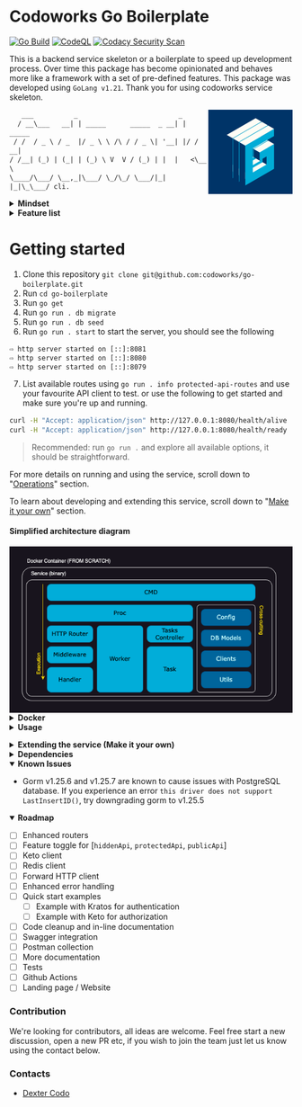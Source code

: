 
# Codoworks Go Boilerplate

[![Go Build](https://github.com/codoworks/go-boilerplate/actions/workflows/go.yml/badge.svg)](https://github.com/codoworks/go-boilerplate/actions/workflows/go.yml)
[![CodeQL](https://github.com/codoworks/go-boilerplate/actions/workflows/codeql.yml/badge.svg)](https://github.com/codoworks/go-boilerplate/actions/workflows/codeql.yml)
[![Codacy Security Scan](https://github.com/codoworks/go-boilerplate/actions/workflows/codacy.yml/badge.svg)](https://github.com/codoworks/go-boilerplate/actions/workflows/codacy.yml)


This is a backend service skeleton or a boilerplate to speed up development process. Over time this package has become opinionated and behaves more like a framework with a set of pre-defined features.
This package was developed using `GoLang v1.21`. 
Thank you for using codoworks service skeleton. 

<img align="right" src="docs/Go-Boilerplate_Logo_Dark_BG_Small_V1.0.png">

```
   ___          _                         _        
  / __\___   __| | _____      _____  _ __| | _____ 
 / /  / _ \ / _  |/ _ \ \ /\ / / _ \| '__| |/ / __|
/ /__| (_) | (_| | (_) \ V  V / (_) | |  |   <\__ \
\____/\___/ \__,_|\___/ \_/\_/ \___/|_|  |_|\_\___/ cli.

```

<details>
<summary><b>Mindset</b></summary>

There are many http libraries on github that enables quick and easy api development but as your project scales it can quickly become messy without proper structure and workflows, let alone preparing for production and managing security etc. 

This service was designed to enable backend api development as quickly as possible, almost by simply copy pasting components. The goal is to be able to clone this repository, rename it and get started with your first RESTful CRUD API within minutes.

It's designed with 3 separate routers (public, protected and hidden), each router has their individual configuration that you can customize to your needs. This can enable the following structure

```
https://your-domain.com/api/<your public api>            # Publicly consumable API
https://api.your-domain.com/<your protected api>         # Your application's API 
https://api.your-domain.com/.admin/<your hidden api>     # Administrative API, not supposed to be available via public internet
```

With that structure, the default router is assumed to be the protected one as most use cases tend to contain a user interface element with a login capability. 

Speaking of login, this service is designed to be used alongside self-hosted [ory kratos](https://www.ory.sh/open-source/) for authentication, you can choose not to use kratos ofcourse - it's designed to be modular, all you have to do is change the authentication.go middleware to your desired service. 

Similarly for authorization, [ory keto](https://www.ory.sh/open-source/) is very well designed to manage a large volume of transactions and it's the default client for this service. 

Often you may need to run something in the background like a cleanup job or perhaps an email water, this service is designed with that in mind too. An example watcher is provided that you can run alongside the http server or even indenpendantly. Using the same structure you can create your own too.

A well designed service should enable the user to perform certain administrative tasks out of the box, like providing a specific user with a given email address system-admin permissions or so. It's likely that a user-interface for such feature is no-where near on your product roadmap, hence an API was never developed too and so you can't use postman to do it. For this type of scenarios this service is shipped with tasks that you can easily extend and execute via command line.

Needless to say, almost every service requires a database, this one no different too and so it's designed with mysql, postgres and sqlite integration. By default it uses sqlite to allow a quick start, switching platforms is a matter of changing an environment variable.

Database migrations, logging, routing, hot-reloading, CORS, timeout and even graceful shutdown, all the features you need to get to production as soon as possible are built into this boilerplate. We hope you enjoy using it. 
</details>

<details>

<summary><b>Feature list</b></summary>

- Cli commands (via Cobra)
- HTTP server (via Echo)
  - public router
  - protected router
  - hidden router
- Daemon processes or workers
- Tasks for custom one-off operations
- Middlewares
  - HTTP headers checks and setters
  - Auto error handling and response
  - Authentication via ory kratos
  - Authorization via ory keto
  - CORS handling
  - Auto trim trailing slashes
  - Request timeout
  - Gzip responses
  - XSS check
- Databases
  - DB connection (PostgreSQL, MySQL)
  - DB models (ORM using Gorm)
  - DB migrations (using Go Migrate)
  - DB seeds (using Go Migrate)
- JSON forms and model mapping
- Data validation
- Clients
  - Forward Http client to forward authorization headers
  - Ory Kratos Client - authentication
  - Ory Keto Client - authorization
- Custom logger
- Graceful shutdown
- Feature Toggle: [ory_kratos, ory_keto, db, redis]
</details>

# Getting started

1. Clone this repository `git clone git@github.com:codoworks/go-boilerplate.git`
2. Run `cd go-boilerplate`
3. Run `go get`
4. Run `go run . db migrate`
5. Run `go run . db seed`
6. Run `go run . start` to start the server, you should see the following
```
⇨ http server started on [::]:8081
⇨ http server started on [::]:8080
⇨ http server started on [::]:8079
```
7. List available routes using `go run . info protected-api-routes` and use your favourite API client to test. or use the following to get started and make sure you're up and running.
```bash
curl -H "Accept: application/json" http://127.0.0.1:8080/health/alive
curl -H "Accept: application/json" http://127.0.0.1:8080/health/ready
```

> Recommended: run `go run .` and explore all available options, it should be straightforward.

For more details on running and using the service, scroll down to "[Operations](#operations)" section. 

To learn about developing and extending this service, scroll down to "[Make it your own](#make-it-your-own)" section. 

#### Simplified architecture diagram

<img align="middle" src="docs/Go-Boilerplate_arch.png">

<details>
<summary><b>Docker</b></summary>

The service is shipped with a few docker compose files to get you started, all of which are automated with a Makefile to make things consistent.

#### Quick start

From the boilerplate root folder, run the quick-start target from the Makefile

```bash
make quick-start
```

#### Quick start with mysql

To run an example using mysql database, from the boilerplate root folder, run the quick-start-mysql target from the Makefile

```bash
make quick-start-mysql
```

#### Quick start with postgres

To run an example using postgres database, from the boilerplate root folder, run the quick-start-mysql target from the Makefile

```bash
make quick-start-postgres
```
</details>


<details>
<summary><b>Usage</b></summary>

### Env vars

Environment variables are evaluated based on the following order to allow flexibility when running in production: 
1. `.env` file
2. environment variables 
3. cmd flags (if available)

Example: if you have `HOST=127.0.0.1` in the `.env` file and `$ EXPORT HOST=0.0.0.0` in a terminal, the service will first read the first value in the env file, which is then overriden by the value in the terminal environment. 

During development, it's recommended to use a `.env` file. You can find a reference under `./.env.sample` to get you started. 

If you're using docker for development you can uncomment the following line from `./ci/compose` to signal docker to pick up the `.env` file.
```Dockerfile
...
services:
  go-boilerplate:
  ...
    # env_file: ../../.env
  ...
...
```

> This was left commented out by default to avoid errors because `.env` is ignored via `.gitignore` , plus all env vars are optional.

To ease your development process, we've included a command to print the environment to better understand why your app is behaving the way it is, simply run `go run . info env`. Together with `go run . info features` you should be able to get to the bottom of whatever is happening. 


<details>
<summary><b>List of all available env vars</b></summary>

| Var Name | Required | Description |
| -------- | -------- | ----------- |
| `HOST` | optional | service host address. default: 0.0.0.0 |
| `PORT` | optional | service port. default: 8080 |
| `PUBLIC_PORT` | optional | service port. default: 8081 |
| `HIDDEN_PORT` | optional | service port. default: 8079 |
| `DB_HOST` | optional | database host |
| `DB_PORT` | optional | database port |
| `DB_USER` | optional | database username |
| `DB_PASSWORD` | optional | database password |
| `DB_NAME` | optional | database name |
| `DB_TIMEZONE` | optional | database timezone. required with postgres platform |
| `DB_PLATFORM` | optional | enum: ["postgres", "mysql", "sqlite"]. default: "sqlite" |
| `KRATOS_PUBLIC_SERVICE` | optional | ory kratos public api url |
| `KRATOS_ADMIN_SERVICE` | optional | ory kratos admin api url |
| `KETO_READ_SERVICE` | optional | ory keto read api url |
| `KETO_WRITE_SERVICE` | optional | ory keto write api url |
| `REDIS_HOST` | optional | redis host url. required if redis is enabled |
| `REDIS_PORT` | optional | redis port. required if redis is enabled |
| `REDIS_PASSWORD` | optional | redis password. required if redis is enabled |
| `LOG_LEVEL` | optional | enum: ["INFO", "WARN", "DEBUG", "ERROR"]. default: "INFO" |
| `CORS_ALLOW_ORIGINS` | optional | allowed origins. default: "*" |
| `REQUEST_TIMEOUT_DURATION` | optional | number in seconds. default: "60" |
| `DISABLE_FEATURES` | optional | list of features to disable in runtime, make sure its comma separated without spaces |
</details>

### Execution modes

The service can run in one of two modes, either production and development modes. 

Development mode is activated using the `-d` or `--dev` flag. Running in this mode will lock the service host to `127.0.0.1` to avoid firewall issues when developing using macOS. You can override this setting using `-H 0.0.0.0` if needed. 

Development mode will also activate useful middlewares that help print incoming request body and input data validation errors for debugging, as well as set the logger level to debug to ease development. Everything else is identical to running in production mode.

You can change the behaviour of the service using flags, see the list of flags below for more.

<details>
<summary><b>List of all flags</b></summary>

| Flag Name | Shorthand | type | Description |
| --------- | --------- | ---- | ----------- |
| `--dev` | `-d` | bool | run in development mode |
| `--env` | `-e` | bool | print environment variables |
| `--host` | `-H` | string | (optional) service host. overrides env vars |
| `--port` | `-P` | string | (optional) service port. overrides env vars |
| `--watcher` | (N/A) | bool | (optional) start watcher in the backgoround |
| `--log` | `-l` | string | (optional) log level |
</details>

### Live reload / hot-swap <a name="live-reload"></a>

It's convenient to automatically restart the service every time you save your changes, for that you can use [air](https://github.com/cosmtrek/air), which is a separate go package you can install using the following command

```bash
go install github.com/cosmtrek/air@latest
```

once `air` is installed, you simply need to run `air` to start the service. configurations for that can be found under `./.air.toml`

Live reloading will also work in docker, the `Dockerfile.dev` is configured to install and run the service via `air`

### Operations <a name="operations"></a>

This service is shipped with a cmd client, which means you can run `./go-boilerplate` to view all available commands and help menu.

> - You need to build the service first before you can use `go-boilerplate` 
> - both `./go-boilerplate` and `go run .` can be followed by any flags, commands and sub-commands 

### Required Headers

The service requires `Accept: application/json` header by default for all requests. 

It also requires `Content-Type: application/json` with `POST`, `PUT` and `DELETE` requests.

### Native Development 

If you're writing a small project with a few endpoints then running Go in your terminal shouldn't be much of a problem. You can use the [live-reload](#live-reload) while you're editing your code in your favourite editor. 

To run the service without building, run `go run .` this will achieve the same result as `./go-boilerplate` after building the binary.

> The name `go-boilerplate` will change if you have changed the package name [as mentioned here](#change-pkg-name)

### In-Docker Development

However when you're running a large project with multiple micro-services (multiple instances of this boilerplate), it can be handy to live edit your code while in docker, for that we've designed the `Dockerfile.dev` to get your started.

Simply run `make docker-dev` to get up and running, and to stop it, use `make stop-docker-dev`. Make sure you set your env correctly. 

### Build

To build, run `go build .` this will generate a binary with the default name of the package, in this case it will be `./go-boilerplate` unless you've changed it (which is recommend).

If you've executed the above, you may notice the version by running `./go-boilerplate version` is set to `2.x.x-default`, that's because this is the second interation of this boilerplate. It's recommended that you burn the version into the binary in build time to create versioned builds. To do that, use the following command to build instead

```bash
go build -ldflags="-w -s -X main.VERSION=<YOUR.VERION.HERE>"

# Example
go build -ldflags="-w -s -X main.VERSION=1.0.0"
./go-boilerplate version
# v1.0.0
```

Once built, a single binary file is generated, it's an executable that you can rename and place in any folder as long as your profile PATH can find it. a good place to place it on your local machine would be `/usr/bin` which is where most binaries are. 

### Deployment

If you wish to deploy this service locally, all you need to do is build from the above secion and then ship the outputted binary into a location where your terminal's PATH can find it, you should be able to use it by just calling it's name in your terminal. 

The "Usage" section should get you familiar with all configurations required to configure, operate and maintain this service, deploying it should be a piece of cake onto any dockerized environment.

From a container point of view, i'd encourage you to place this binary in an empty container, i.e. `FROM scratch` in Dockerfile. this helps keep the container size minimal. When tested on an M1 Mac Machine, we got an 18MB container. 
</details>

<a name="make-it-your-own"></a>
<details>
<summary><b>Extending the service (Make it your own)</b></summary>

This section is all about extending the service to create your own application and APIs. 

<a name="change-pkg-name"></a>
> The first thing you'd want to do is to change the package name, find `codoworks/go-boilerplate` in all files and replace it with your desired package name. You can choose to use the general `(org-name)/(project-name)` naming pattern for consistency.


<details>
<summary><b>Migrations</b></summary>

Migrations help create your database and track how it eveolves overtime, here we use [GoMigrate](https://github.com/go-gormigrate/gormigrate) to achieve this along with an added implementation to enable easy extendability and better logs throughout your development process. 

Migrations go under `pkg/db/migrations/<myNewMigration>.go`. The way it's implemented uses `Go`'s `init()` function which means they're added to the list in the alphabetical order they appear in, they get migrated in that order (top to bottom), and rollbacked in the reverse order (bottom up). For this it's best to maintain the naming convention of `YYYYMMDD[00-99]_migration_description`.


Here's a sample migration to get you started:
```go
func init() {
	m := &gormigrate.Migration{}

	m.ID = "2022081801_create_cats_table"

	m.Migrate = func(db *gorm.DB) error {
		type Cat struct {
			models.ModelBase
			Name string `gorm:"size:255"`
			Type string `gorm:"size:255"`
		}

		return AutoMigrateAndLog(db, &Cat{}, m.ID)
	}

	m.Rollback = func(db *gorm.DB) error {
		if err := db.Migrator().DropTable("cats"); err != nil {
			logFail(m.ID, err, true)
		}
		logSuccess(m.ID, true)
		return nil
	}

	AddMigration(m)
}
```

The variable `m` holds the migration details and is added to the list of migrations at the end. `m.ID` is the identifier used by `gomigrate` to keep track of the migrations that already ran so make sure to change that for every migration.


Every migration has 2 methods to be implemented, a `Migrate()` and `Rollback()` methods as described above. Make sure you use the `logSuccess`, `logFail` and `AutoMigrateAndLog()` functions to print the migrations that ran. This would come in very handy with remote deployments. 

It's recommended to declare your models within each migration (separately from models) to keep track of how the database schema is changing throughout the project. You can add/delete columns, rename columns and execute raw SQL in migrations.

> A general good practice would be to flatten your migrations once your application achieves version 1, leaving only neat table creation in each migration.
</details>

<details>
<summary><b>Seeds</b></summary>

Seeds are very similar to migrations, the key difference between the two is that seeds don't implement the `Rollback` function. That's because seeds are intended to create content inside the database, they don't modify the database structure in any way so there's no need for rollbacks. 

Just like migrations, seeds are applied once, and tracked using their unique identifier `ID` by [GoMigrate](https://github.com/go-gormigrate/gormigrate).

Seeds are part of the whole package which allows you to access models, clients and other components directly to configure the application or perhaps provide dummy data to enable streamlined development. 

Here's a seed skeleton to get you started, all you need to do is copy the following structure into a new file under seeds and change the `s.ID` property.

```Go
func init() {

	var s = &gormigrate.Migration{}
	s.ID = "2022081801_new_seed"

	s.Migrate = func(db *gorm.DB) error {

		logSuccess(s.ID)
		return nil
	}

	AddSeed(s)
}
```

And here's a sample seed to give an idea of how you can utilize seeds.

```Go
func init() {

	var s = &gormigrate.Migration{}
	s.ID = "2022081801_seed_cats_data"

	s.Migrate = func(db *gorm.DB) error {

		var err error
    var cats []*models.Cat

		cats = append(cats, &models.Cat{
			Name: "Kitty",
			Type: "Persian",
		})

		cats = append(cats, &models.Cat{
			Name: "Tom",
			Type: "Siamese",
		})

    for _, cat := range cats {
      err = cat.Save()
      if err != nil {
        logFail(s.ID, err)
        return err
      }
    }

		logSuccess(s.ID)
		return nil
	}

	AddSeed(s)
}
```
</details>

<details>
<summary><b>Models</b></summary>

Models can sometimes be a complex aspect of any application, in this section you'll find a breakdown on how you can compose your models or database entities. 

#### Model structure 

The first thing you'd want to do is to create a struct that matches your database schema, almost all models should embed the `ModelBase` struct that provides the `ID`, `CreatedAt` and `UpdatedAt` properties, excepts can be things like a many to many table where you only need to store 2 identifiers. To learn more about model declarations you can refer to [Gorm](https://gorm.io) official comprehensive documentation. 

Here's a Cat model that should correspond to a Cats table in a database, and contains 5 properties, `ID`, `CreatedAt`, `UpdatedAt`, `Name` and `Type`

```Go
type Cat struct {
	ModelBase
	Name string `gorm:"size:255"`
	Type string `gorm:"size:255"`
}
```
Notice how every property contains a `gorm` decoration to specify things like field size, uniqueness or foreign keys etc. For more details please refer to [Gorm](https://gorm.io)'s documentation.

Your model may sometimes contain properties that do not correspond to a database column, to do that you simply need to use the `gorm:"-"` decoration. 

> Note: given this package is designed to work with multiple database servers like mysql or postgres. Some data types may be available in some servers and not others, it's worth testing your application with differnet servers from time to time as you go to accomodate the ease of switching database server, unless your use-case relies on that specific data type in which case you're making an informed decision to lock your application to that server.

#### Common basic functionality

Now that you have a structure that corresponds to a table in your database, some common functionality is in order. Generally one would expect at least the basic CRUD functionality, and ofcourse reading can mean one or more records so more functions can be added. Here's a basic CRUD implementation that is required for any model.

- `FindAll()`, for retrieving all records in the table
```Go
func (model *Cat) FindAll() (models []*Cat, err error) {
	result := db.Model(model).Find(&models)
	return models, result.Error
}
```

- `FindMany()`, for retrieving many items given an array of IDs
```Go
func (model *Cat) FindMany(ids []string) (models []*Cat, err error) {
	result := db.Model(model).Find(&models, ids)
	return models, result.Error
}
```

- `Find()`, for retrieving a single item with a given ID
```Go
func (model *Cat) Find(id string) (m *Cat, err error) {
	result := db.Model(model).Where("ID=?", id).First(&m)
	return m, result.Error
}
```

- `Save()`, for creating a new record in the database and assigning a new ID to it
```Go
func (model *Cat) Save() error {
	return db.Model(model).Create(&model).Error
}
```

- `'Update()`, for updating a record in the database given an existing ID
```Go
func (model *Cat) Update() error {
	return db.Model(model).Updates(&model).Error
}
```

- `Delete()`, for deleting a record in the database given an existing ID
```Go
func (model *Cat) Delete(id string) error {
	return db.Model(model).Where("ID=?", id).Delete(&model).Error
}
```

All of the above functions will return an error if they weren't able to perform what they're supposed to do, that's useful to inform the user if the data they're looking for exists or is stored. For detailed utilization of these functions, have a look the handlers section. 

These functions are not abstracted to allow granular control over each model as each individual model can quickly morph into something very large with child elements, preload functions and pagination. 


#### Model accessibility

Given the basic functionality defined in the previous section, we've created the ability to do something like the following:
```Go
...
catModel := &Cat{}

myCat, err := catModel.Find(catID)
if err != nil {
	fmt.Println("couldn't find cat with ID", catID)
}
...
```

The problem with the above code is that you'd need to instantiate a new struct `catModel` from `&Cat{}` in order to have a pointer receiver that can call the `Find()` function. You can avoid that by using the following common structure for all models, right at the top of the model before it's declaration to maintain consistency.
```Go
var cat *Cat = &Cat{}

func CatModel() *Cat {
	return cat
}
```
The above will now create a singleton pattern that you can access from any component within the package like `models.CatModel().Find()`

> Note: the `CatModel()` method should only be used to fetch data from the database, saving, updating and deleting data should be applied to an actual instance that has been returned through a `Find()`, `FindAll()` or `FindMany()` functions.

#### Working with json forms

Once you have retrieved the records needed from the database, you may want to send those records as a response to the user. To do that, forms have been created, while every model is expected to have at least one method named `MapToForm()` that returns a json representation of that model. 

Forms are basic structures that may or may not exactly match all the properties that a model has, the reason why it's done this way is to enable multiple forms where one can contain all model properties, intended for an admin user to view, while another may contain a sanitized version of that model, intended only for a read-only user. 

For more details on creating a form, scroll down to the forms section below. Here you'll find a sample implementation of `MapToForm()` function
```Go
func (model *Cat) MapToForm() *CatForm {
	form := &CatForm{
		Name: model.Name,
		Type: model.Type,
	}
	form.ID = model.ID
	form.CreatedAt = model.CreatedAt
	form.UpdatedAt = model.UpdatedAt
	return form
}
```

#### Complete Code 

Here's a complete code as a model sample that you can copy as a base model.

```Go
var cat *Cat = &Cat{}

func CatModel() *Cat {
	return cat
}

type Cat struct {
	ModelBase
	Name string `gorm:"size:255"`
	Type string `gorm:"size:255"`
}

func (model *Cat) MapToForm() *CatForm {
	form := &CatForm{
		Name: model.Name,
		Type: model.Type,
	}
	form.ID = model.ID
	form.CreatedAt = model.CreatedAt
	form.UpdatedAt = model.UpdatedAt
	return form
}

func (model *Cat) FindAll() (models []*Cat, err error) {
	result := db.Model(model).Find(&models)
	return models, result.Error
}

func (model *Cat) FindMany(ids []string) (models []*Cat, err error) {
	result := db.Model(model).Find(&models, ids)
	return models, result.Error
}

func (model *Cat) Find(id string) (m *Cat, err error) {
	result := db.Model(model).Where("ID=?", id).First(&m)
	return m, result.Error
}

func (model *Cat) Save() error {
	return db.Model(model).Create(&model).Error
}

func (model *Cat) Update() error {
	return db.Model(model).Updates(&model).Error
}

func (model *Cat) Delete(id string) error {
	return db.Model(model).Where("ID=?", id).Delete(&model).Error
}
```
Feel free to copy the above code and replace the name `Cat` to get started. 
</details>

<details>
<summary><b>Forms</b></summary>

Forms are data contracts that are used to send responses to clients and receive/bind user input. 

Each model can have many forms to enable sending specific values with different endpoints. An example scenario would be having an admin with full access to all data in a record whereas a customer has access to a subset of that data.

Data validation is applied to fields in forms. Here's a sample form to get you started 
```Go
type CatForm struct {
	FormBase
	Name string `json:"name" validate:"required,min=2,max=50"`
	Type string `json:"type" validate:"required,min=2,max=80"`
}

func (form *CatForm) MapToModel() *Cat {
	return &Cat{
		Name: form.Name,
		Type: form.Type,
	}
}
```

The `FormBase` struct provides the `ID`, `CreatedAt` and `UpdatedAt` fields. 

Each field should specify the name mapping in json format along with validation rules. For more on validations check out the [Playground Validator documentation](https://github.com/go-playground/validator).

Finally, each form should have a `MapToModel()` function that returns a form so it can be stored after it's been mapped and validated. 
</details>

<details>
<summary><b>Handlers</b></summary>

</details>

<details>
<summary><b>Routers</b></summary>

</details>

<details>
<summary><b>Tasks</b></summary>

Tasks is a way to extend the command line cli without having to go through the trouble of understanding the initialization process.

To create a new task, simply add the following sample into a new file `./pkg/tasks/<myTask>.go`

```go

func init() {
	var t = &Task{
		Name:        "myTask",
		Description: "This is my task",
		RequiredArgs: []string{"key1", "key2"}, // add args here
		Run:         execMyTask,
	}
	Tasks.AddTask(t)
}

func execMyTask(env *TaskEnv, args map[string]string) error {
	// task implementation goes here...
	fmt.Println("My task is executed!")
	return nil
}
```

Tasks are automatically injected with an `env` object that contains the environment. they're also injected with an `args` map containing any values added to the exec command, as long as they're separated by '=' like `key1=value1 key2=value2 key3=value3 `.

You can also set the required arguments in `myTask.RequiredArgs = []string{"key1", "key2"}` to prevent execution unless all arguments are provided.

To execute the above task, simply run `go run . task exec myTask` and you should get the "My first task is executed!" message.

</details>

<details>
<summary><b>Error Handling</b></summary>

</details>

<details>
<summary><b>Adding Env Vars & Features</b></summary>

</details>


<details>
<summary><b>Folder Structure</b></summary>

### root folder structure

The package is split into 3 directories

| Directory | Description |
| --------- | ----------- |
| `/ci` | Contains all files related to building or deploying the service such as docker, docker compose, configuration and k8s files|
| `/cmd` | Contains all available commands |
| `/pkg` | Contains all source code files. This is where you'll be spending most of your time |

### pkg folder structure

Every folder must have a file with the same name. example: in `db` folder, there must be a `db.go` file

| Directory | Description |
| --------- | ----------- |
| `/pkg/api` | Everything related to `Echo`, routers and handlers go in here |
| `/pkg/clients` | These are clients used throughout the service. They can be third party services or simple config providers for workflows |
| `/pkg/config` | Service configuration and environment variable management |
| `/pkg/db` | Everything related to database entities and models, as well as migrations and seed data |
| `/pkg/proc` | Entry points for all processes |
| `/pkg/tasks` | User defined tasks available via the command line cli |
| `/pkg/utils` | General utilities used throughout the package that don't belong to any specific package |


<details>
<summary><b>Package tree view</b></summary>

```
+- pkg
|  +- api
|  |  +- handlers
|  |  |  +- healthz
|  |  |  +- errors
|  |  |  +- cats            <--- example handlers
|  |  |  +-                 <--- additional handlers
|  |  +- helpers
|  |  |  +- helpers.go
|  |  |  +-                 <--- additional helpers
|  |  +- middlewares
|  |  |  +- authentication.go
|  |  |  +- authorization.go
|  |  |  +-                 <--- additional middleware
|  |  +- routers
|  |  |  +- router.go
|  |  |  +- hiddenApi.go
|  |  |  +- protectedApi.go
|  |  |  +- publicApi.go
|  |  |  +-                 <--- additional routers
|  |  +- api.go
|  +- clients
|  |  +- db
|  |  +- fhttp
|  |  +- keto
|  |  +- kratos
|  |  +- logger
|  |  +- redis
|  +- config
|  |  +- autoEnv.go
|  |  +- config.go
|  |  +- feature.go
|  |  +- features.go
|  |  +- flags.go
|  |  +- service.go
|  +- db
|  |  +- migrations
|  |  |  +- migrations.go   <--- list of migrations to run, be sure to add yours here
|  |  |  +-                 <--- additional migrations
|  |  +- models
|  |  |  +- models.go
|  |  |  +- forms.go
|  |  |  +- cat.go          <--- example model
|  |  |  +- catForm.go      <--- example form
|  |  |  +-                 <--- additional routers
|  |  +- seeds
|  |  |  +- seeds.go        <--- list of seeds to run, be sure to add yours here
|  |  |  +-                 <--- additional seeds
|  +- proc                  <--- entry point to all processes
|  |  +- proc.go
|  |  +- hiddenApi.go
|  |  +- protectedApi.go
|  |  +- publicApi.go
|  |  +- watcher.go
|  +- tasks
|  |  +- myFirstTask.go
|  |  +-                    <--- additional tasks
|  +- utils
|  |  +- constants
|  |  |  +- constants.go    <--- all literal values
|  |  +- init.go
|  |  +- utils.go           <--- reusable functions that don't belong anywhere else
+- go.mod
+- main.go

```
</details>

</details>

</details>

<details>
<summary><b>Dependencies</b></summary>

This package is purely written in Go, which eases dependency management. All dependencies can be easily installed using the `go get` command. 

There are only 2 optional dependencies that must be installed separately, you can choose to install them or not, the first is [Air](https://github.com/cosmtrek/air) used for [live-reload](#live-reload), and the other is [Docker](https://www.docker.com/products/docker-desktop/).

List of run-time dependencies:

- [GoLang](https://go.dev) v1.20
- [Cobra](https://github.com/spf13/cobra) v1.8.0
- [Viper](https://github.com/spf13/viper) v1.18.2
- [Echo](https://echo.labstack.com) v4.11.3
- [Gorm](https://gorm.io) v1.25.6
- [MySQL](https://github.com/go-gorm/mysql) v1.5.2
- [PostgreSQL](https://github.com/go-gorm/postgres) v1.25.6
- [SQLite](https://github.com/go-gorm/sqlite) v1.5.4
- [GoMigrate](https://github.com/go-gormigrate/gormigrate) v2.1.1
- [Playground Validator](https://github.com/go-playground/validator) v10.17.0
- [Ory Kratos](https://github.com/ory/kratos-client-go) v1.0.0
- [Ory Keto](https://github.com/ory/keto-client-go) v0.5.2
- [Redis](https://github.com/redis/go-redis)

List of development dependencies: 

- [Air](https://github.com/cosmtrek/air)       # Optional for live-reload
- [Docker](https://www.docker.com/products/docker-desktop/)

</details>


<details open>
<summary><b>Known Issues</b></summary>

- Gorm v1.25.6 and v1.25.7 are known to cause issues with PostgreSQL database. If you experience an error `this driver does not support LastInsertID()`, try downgrading gorm to v1.25.5

</details>


<details open>
<summary><b>Roadmap</b></summary>

- [ ] Enhanced routers
- [ ] Feature toggle for [`hiddenApi`, `protectedApi`, `publicApi`]
- [ ] Keto client
- [ ] Redis client
- [ ] Forward HTTP client
- [ ] Enhanced error handling
- [ ] Quick start examples
	- [ ] Example with Kratos for authentication
	- [ ] Example with Keto for authorization
- [ ] Code cleanup and in-line documentation
- [ ] Swagger integration
- [ ] Postman collection
- [ ] More documentation
- [ ] Tests
- [ ] Github Actions 
- [ ] Landing page / Website 

</details>


### Contribution

We're looking for contributors, all ideas are welcome. Feel free start a new discussion, open a new PR etc, if you wish to join the team just let us know using the contact below. 

### Contacts

- [Dexter Codo](mailto:dexter@dexterexplains.com)
